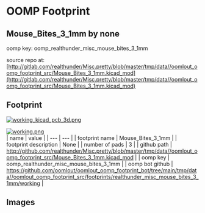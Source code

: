 # OOMP Footprint  
## Mouse_Bites_3_1mm  by none  
  
oomp key: oomp_realthunder_misc_mouse_bites_3_1mm  
  
source repo at: [http://gitlab.com/realthunder/Misc.pretty/blob/master/tmp/data//oomlout_oomp_footprint_src/Mouse_Bites_3_1mm.kicad_mod](http://gitlab.com/realthunder/Misc.pretty/blob/master/tmp/data//oomlout_oomp_footprint_src/Mouse_Bites_3_1mm.kicad_mod)  
## Footprint  
  
[![working_kicad_pcb_3d.png](working_kicad_pcb_3d_600.png)](working_kicad_pcb_3d.png)  
  
[![working.png](working_600.png)](working.png)  
| name | value | 
| --- | --- | 
| footprint name | Mouse_Bites_3_1mm | 
| footprint description | None | 
| number of pads | 3 | 
| github path | http://github.com/realthunder/Misc.pretty/blob/master/tmp/data//oomlout_oomp_footprint_src/Mouse_Bites_3_1mm.kicad_mod | 
| oomp key | oomp_realthunder_misc_mouse_bites_3_1mm | 
| oomp bot github | https://github.com/oomlout/oomlout_oomp_footprint_bot/tree/main/tmp/data//oomlout_oomp_footprint_src/footprints/realthunder_misc_mouse_bites_3_1mm/working | 
## Images  
